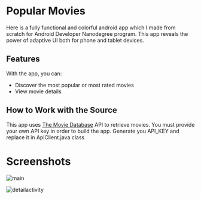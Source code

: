 # Popular Movies

Here is a fully functional and colorful android app which I made from scratch for Android Developer Nanodegree program.
This app reveals the power of adaptive UI both for phone and tablet devices.

## Features

With the app, you can:
* Discover the most popular or most rated movies
* View movie details


## How to Work with the Source

This app uses [The Movie Database](https://www.themoviedb.org/documentation/api) API to retrieve movies.
You must provide your own API key in order to build the app. Generate you API_KEY and replace it in ApiClient.java class

# Screenshots

![main](https://user-images.githubusercontent.com/5525105/33155412-9277c770-cfbe-11e7-9ae0-3035724b7864.png)


![detailactivity](https://user-images.githubusercontent.com/5525105/33155416-973b97dc-cfbe-11e7-904e-ee7d61ccf709.png)


